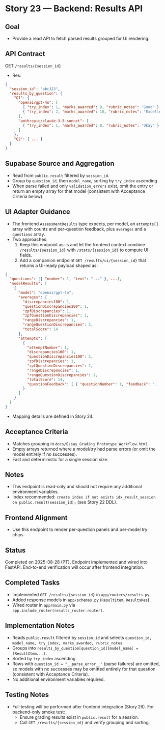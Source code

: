 # Story 23 — Backend: Results API

## Goal
- Provide a read API to fetch parsed results grouped for UI rendering.

## API Contract
GET `/results/{session_id}`
- Res:
```json
{
  "session_id": "abc123",
  "results_by_question": {
    "Q1": {
      "openai/gpt-4o": [
        { "try_index": 1, "marks_awarded": 9, "rubric_notes": "Good" },
        { "try_index": 2, "marks_awarded": 10, "rubric_notes": "Excellent" }
      ],
      "anthropic/claude-3.5-sonnet": [
        { "try_index": 1, "marks_awarded": 8, "rubric_notes": "Okay" }
      ]
    },
    "Q2": { ... }
  }
}
```

## Supabase Source and Aggregation
- Read from `public.result` filtered by `session_id`.
- Group by `question_id`, then `model_name`, sorting by `try_index` ascending.
- When parse failed and only `validation_errors` exist, omit the entry or return an empty array for that model (consistent with Acceptance Criteria below).

## UI Adapter Guidance
- The frontend `AssessmentResults` type expects, per model, an `attempts[]` array with counts and per-question feedback, plus `averages` and a `questions` array.
- Two approaches:
  1) Keep this endpoint as-is and let the frontend context combine `/results/{session_id}` with `/stats/{session_id}` to compute UI fields.
  2) Add a companion endpoint `GET /results/ui/{session_id}` that returns a UI-ready payload shaped as:
```json
{
  "questions": [{ "number": 1, "text": "..." }, ...],
  "modelResults": [
    {
      "model": "openai/gpt-4o",
      "averages": {
        "discrepancies100": 1,
        "questionDiscrepancies100": 1,
        "zpfDiscrepancies": 1,
        "zpfQuestionDiscrepancies": 1,
        "rangeDiscrepancies": 1,
        "rangeQuestionDiscrepancies": 1,
        "totalScore": 14
      },
      "attempts": [
        {
          "attemptNumber": 1,
          "discrepancies100": 1,
          "questionDiscrepancies100": 1,
          "zpfDiscrepancies": 1,
          "zpfQuestionDiscrepancies": 1,
          "rangeDiscrepancies": 1,
          "rangeQuestionDiscrepancies": 1,
          "totalScore": 14,
          "questionFeedback": [ { "questionNumber": 1, "feedback": "...", "mark": "9/10" } ]
        }
      ]
    }
  ]
}
```
- Mapping details are defined in Story 24.

## Acceptance Criteria
- Matches grouping in `docs/Essay_Grading_Prototype_Workflow.html`.
- Empty arrays returned where a model/try had parse errors (or omit the model entirely if no successes).
- Fast and deterministic for a single session size.

## Notes
- This endpoint is read-only and should not require any additional environment variables.
- Index recommended: `create index if not exists idx_result_session on public.result(session_id);` (see Story 22 DDL).

## Frontend Alignment
- Use this endpoint to render per-question panels and per-model try chips.

## Status
Completed on 2025-08-28 (PT). Endpoint implemented and wired into FastAPI. End-to-end verification will occur after frontend integration.

## Completed Tasks
- Implemented `GET /results/{session_id}` in `app/routers/results.py`.
- Added response models in `app/schemas.py` (`ResultItem`, `ResultsRes`).
- Wired router in `app/main.py` via `app.include_router(results_router.router)`.

## Implementation Notes
- Reads `public.result` filtered by `session_id` and selects `question_id, model_name, try_index, marks_awarded, rubric_notes`.
- Groups into `results_by_question[question_id][model_name] = [ResultItem...]`.
- Sorted by `try_index` ascending.
- Rows with `question_id = "__parse_error__"` (parse failures) are omitted, so models with no successes may be omitted entirely for that question (consistent with Acceptance Criteria).
- No additional environment variables required.

## Testing Notes
- Full testing will be performed after frontend integration (Story 26). For backend-only smoke test:
  - Ensure grading results exist in `public.result` for a session.
  - Call `GET /results/{session_id}` and verify grouping and sorting.
